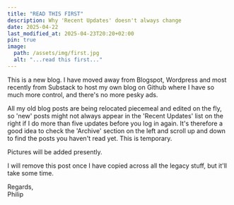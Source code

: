 ```yaml
---
title: "READ THIS FIRST"
description: Why 'Recent Updates' doesn't always change
date: 2025-04-22
last_modified_at: 2025-04-23T20:20+02:00
pin: true
image:
  path: /assets/img/first.jpg
  alt: "...read this first..."
---
```


This is a new blog. I have moved away from Blogspot, Wordpress and most recently from Substack to host my own blog on Github where I have so much more control, and there's no more pesky ads.

All my old blog posts are being relocated piecemeal and edited on the fly, so 'new' posts might not always appear in the 'Recent Updates' list on the right if I do more than five updates before you log in again. It's therefore a good idea to check the 'Archive' section on the left and scroll up and down to find the posts you haven't read yet. This is temporary.

Pictures will be added presently.

I will remove this post once I have copied across all the legacy stuff, but it'll take some time.

Regards,  
Philip
